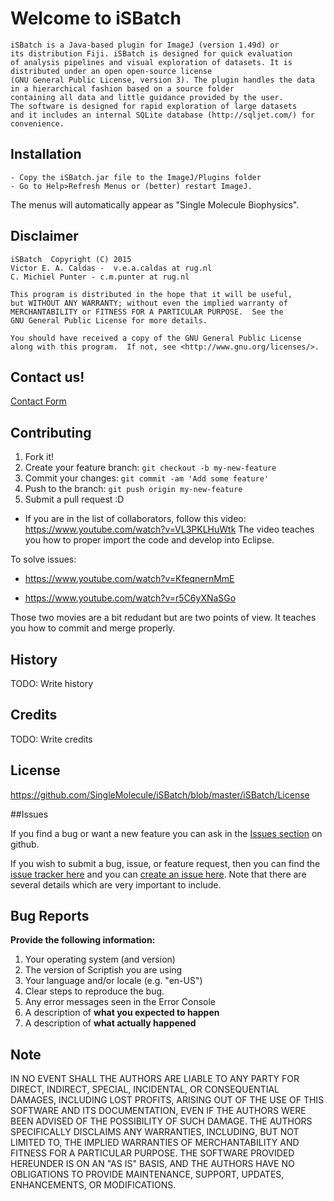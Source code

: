 # Welcome to 	iSBatch

    iSBatch is a Java-based plugin for ImageJ (version 1.49d) or 
    its distribution Fiji. iSBatch is designed for quick evaluation
    of analysis pipelines and visual exploration of datasets. It is 
    distributed under an open open-source license
    (GNU General Public License, version 3). The plugin handles the data
    in a hierarchical fashion based on a source folder
    containing all data and little guidance provided by the user. 
    The software is designed for rapid exploration of large datasets
    and it includes an internal SQLite database (http://sqljet.com/) for convenience.

## Installation

	- Copy the iSBatch.jar file to the ImageJ/Plugins folder
	- Go to Help>Refresh Menus or (better) restart ImageJ.

The menus will automatically appear as "Single Molecule Biophysics".

## Disclaimer
    
    iSBatch  Copyright (C) 2015  
    Victor E. A. Caldas -  v.e.a.caldas at rug.nl
    C. Michiel Punter - c.m.punter at rug.nl
    
    This program is distributed in the hope that it will be useful,
    but WITHOUT ANY WARRANTY; without even the implied warranty of
    MERCHANTABILITY or FITNESS FOR A PARTICULAR PURPOSE.  See the
    GNU General Public License for more details.

    You should have received a copy of the GNU General Public License
    along with this program.  If not, see <http://www.gnu.org/licenses/>.

## Contact us!
[Contact Form](https://vcaldas.wufoo.com/forms/m101ztdq04mv8o8/)

## Contributing

1. Fork it!
2. Create your feature branch: `git checkout -b my-new-feature`
3. Commit your changes: `git commit -am 'Add some feature'`
4. Push to the branch: `git push origin my-new-feature`
5. Submit a pull request :D


 - If you are in the list of collaborators, follow this video:
https://www.youtube.com/watch?v=VL3PKLHuWtk
  The video teaches you how to proper import the code and develop into Eclipse.

To solve issues:

 - https://www.youtube.com/watch?v=KfeqnernMmE

 - https://www.youtube.com/watch?v=r5C6yXNaSGo

Those two movies are a bit redudant but are two points of view. It teaches you how to commit and merge properly.



## History

TODO: Write history

## Credits

TODO: Write credits

## License

 https://github.com/SingleMolecule/iSBatch/blob/master/iSBatch/License

##Issues

If you find a bug or want a new feature you can ask in the [Issues section](https://github.com/SingleMolecule/iSBatch/issues) on github. 

If you wish to submit a bug, issue, or feature request, then you can find the [issue tracker here](https://github.com/SingleMolecule/iSBatch/issues) and you can [create an issue here](https://github.com/SingleMolecule/iSBatch/issues/new).  Note that there are several details which are very important to include.

## Bug Reports

**Provide the following information:**

1. Your operating system (and version)
2. The version of Scriptish you are using
3. Your language and/or locale (e.g. "en-US")
4. Clear steps to reproduce the bug.
5. Any error messages seen in the Error Console
6. A description of **what you expected to happen**
7. A description of **what actually happened**

## Note
IN NO EVENT SHALL THE AUTHORS ARE LIABLE TO ANY PARTY FOR DIRECT, INDIRECT, SPECIAL, INCIDENTAL, OR CONSEQUENTIAL DAMAGES, INCLUDING LOST PROFITS, ARISING OUT OF THE USE OF THIS SOFTWARE AND ITS DOCUMENTATION, EVEN IF THE AUTHORS WERE BEEN ADVISED OF THE POSSIBILITY OF SUCH DAMAGE. THE AUTHORS SPECIFICALLY DISCLAIMS ANY WARRANTIES, INCLUDING, BUT NOT LIMITED TO, THE IMPLIED WARRANTIES OF MERCHANTABILITY AND FITNESS FOR A PARTICULAR PURPOSE. THE SOFTWARE PROVIDED HEREUNDER IS ON AN "AS IS" BASIS, AND THE AUTHORS HAVE NO OBLIGATIONS TO PROVIDE MAINTENANCE, SUPPORT, UPDATES, ENHANCEMENTS, OR MODIFICATIONS.
